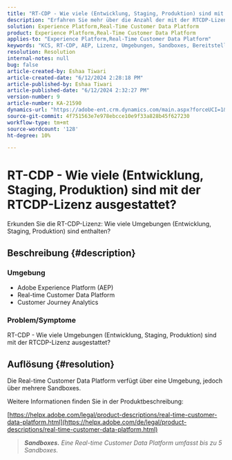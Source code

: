 ```yaml
---
title: "RT-CDP - Wie viele (Entwicklung, Staging, Produktion) sind mit der RTCDP-Lizenz ausgestattet?"
description: "Erfahren Sie mehr über die Anzahl der mit der RTCDP-Lizenz mitgelieferten Umgebungen (Entwicklung, Staging, Produktion)."
solution: Experience Platform,Real-Time Customer Data Platform
product: Experience Platform,Real-Time Customer Data Platform
applies-to: "Experience Platform,Real-Time Customer Data Platform"
keywords: "KCS, RT-CDP, AEP, Lizenz, Umgebungen, Sandboxes, Bereitstellung, Customer Journey Analytics, Entwicklung, Staging, Produktion, Adobe Experience Platform"
resolution: Resolution
internal-notes: null
bug: false
article-created-by: Eshaa Tiwari
article-created-date: "6/12/2024 2:28:18 PM"
article-published-by: Eshaa Tiwari
article-published-date: "6/12/2024 2:32:27 PM"
version-number: 9
article-number: KA-21590
dynamics-url: "https://adobe-ent.crm.dynamics.com/main.aspx?forceUCI=1&pagetype=entityrecord&etn=knowledgearticle&id=4de709fe-c728-ef11-840a-6045bd029b18"
source-git-commit: 4f751563e7e978ebcce10e9f33a828b45f627230
workflow-type: tm+mt
source-wordcount: '128'
ht-degree: 10%

---
```


# RT-CDP - Wie viele (Entwicklung, Staging, Produktion) sind mit der RTCDP-Lizenz ausgestattet?


Erkunden Sie die RT-CDP-Lizenz: Wie viele Umgebungen (Entwicklung, Staging, Produktion) sind enthalten?

## Beschreibung {#description}


### <b>Umgebung</b>

- Adobe Experience Platform (AEP)
- Real-time Customer Data Platform
- Customer Journey Analytics


### <b>Problem/Symptome</b>

RT-CDP - Wie viele Umgebungen (Entwicklung, Staging, Produktion) sind mit der RTCDP-Lizenz ausgestattet?


## Auflösung {#resolution}


Die Real-time Customer Data Platform verfügt über eine Umgebung, jedoch über mehrere Sandboxes.

Weitere Informationen finden Sie in der Produktbeschreibung:

[https://helpx.adobe.com/legal/product-descriptions/real-time-customer-data-platform.html](https://helpx.adobe.com/de/legal/product-descriptions/real-time-customer-data-platform.html)


> <b>*Sandboxes.</b> Eine Real-time Customer Data Platform umfasst bis zu 5 Sandboxes.*

